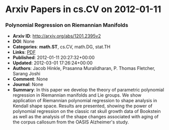 # Arxiv Papers in cs.CV on 2012-01-11
### Polynomial Regression on Riemannian Manifolds
- **Arxiv ID**: http://arxiv.org/abs/1201.2395v2
- **DOI**: None
- **Categories**: **math.ST**, cs.CV, math.DG, stat.TH
- **Links**: [PDF](http://arxiv.org/pdf/1201.2395v2)
- **Published**: 2012-01-11 20:27:32+00:00
- **Updated**: 2012-03-01 17:26:24+00:00
- **Authors**: Jacob Hinkle, Prasanna Muralidharan, P. Thomas Fletcher, Sarang Joshi
- **Comment**: None
- **Journal**: None
- **Summary**: In this paper we develop the theory of parametric polynomial regression in Riemannian manifolds and Lie groups. We show application of Riemannian polynomial regression to shape analysis in Kendall shape space. Results are presented, showing the power of polynomial regression on the classic rat skull growth data of Bookstein as well as the analysis of the shape changes associated with aging of the corpus callosum from the OASIS Alzheimer's study.



